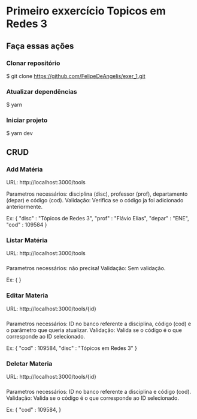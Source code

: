 # Primeiro exxercício Topicos em Redes 3

## Faça essas ações

### Clonar repositório
\$ git clone https://github.com/FelipeDeAngelis/exer_1.git

### Atualizar dependências
\$ yarn

### Iniciar projeto
\$ yarn dev

## CRUD

### Add Matéria
URL: http://localhost:3000/tools

Parametros necessários: disciplina (disc), professor (prof), departamento (depar) e código (cod).
Validação: Verifica se o código ja foi adicionado anteriormente.

Ex:
{
	"disc" : "Tópicos de Redes 3",
	"prof"	:	"Flávio Elias",
	"depar" : "ENE",
	"cod" : 109584
}

### Listar Matéria
URL: http://localhost:3000/tools

### 
Parametros necessários: não precisa!
Validação: Sem validação.

Ex:
{
}

### Editar Materia
URL: http://localhost:3000/tools/{id}

### 
Parametros necessários: ID no banco referente a disciplina, código (cod) e o parâmetro que queria atualizar.
Validação: Valida se o código é o que corresponde ao ID selecionado.

Ex:
{
	"cod" : 109584,
	"disc" : "Tópicos em Redes 3"
}

### Deletar Materia
URL: http://localhost:3000/tools/{id}

### 
Parametros necessários: ID no banco referente a disciplina e código (cod).
Validação: Valida se o código é o que corresponde ao ID selecionado.

Ex:
{
	"cod" : 109584,
}